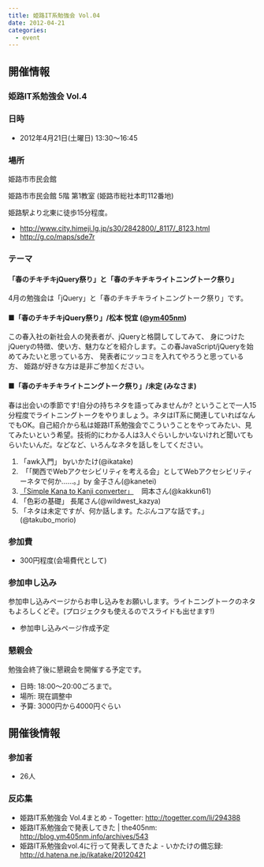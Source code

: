 ```yaml
---
title: 姫路IT系勉強会 Vol.04
date: 2012-04-21
categories:
  - event
---
```


開催情報
--------

### 姫路IT系勉強会 Vol.4

### 日時

-   2012年4月21日(土曜日) 13:30～16:45

### 場所

姫路市市民会館

姫路市市民会館 5階 第1教室 (姫路市総社本町112番地)

姫路駅より北東に徒歩15分程度。

-   <http://www.city.himeji.lg.jp/s30/2842800/_8117/_8123.html>
-   <http://g.co/maps/sde7r>

### テーマ

#### 「春のチキチキjQuery祭り」と「春のチキチキライトニングトーク祭り」

4月の勉強会は「jQuery」と「春のチキチキライトニングトーク祭り」です。

#### ■「春のチキチキjQuery祭り」/松本 悦宜 ([@ym405nm](https://twitter.com/#%21/ym405nm))

この春入社の新社会人の発表者が、jQueryと格闘してしてみて、 身につけたjQueryの特徴、使い方、魅力などを紹介します。この春JavaScript/jQueryを始めてみたいと思っている方、 発表者にツッコミを入れてやろうと思っている方、 姫路が好きな方は是非ご参加ください。

#### ■「春のチキチキライトニングトーク祭り」/未定 (みなさま)

春は出会いの季節です!自分の持ちネタを語ってみませんか? ということで一人15分程度でライトニングトークをやりましょう。ネタはIT系に関連していればなんでもOK。自己紹介から私は姫路IT系勉強会でこういうことをやってみたい、見てみたいという希望。技術的にわかる人は3人ぐらいしかいないけれど聞いてもらいたいんだ。などなど、いろんなネタを話しをしてください。

1.  「awk入門」 byいかたけ(@ikatake)
2.   「「関西でWebアクセシビリティを考える会」としてWebアクセシビリティーネタで何か……。」by 金子さん(@kanetei)
3.  [「Simple Kana to Kanji converter」](http://www.slideshare.net/kakkun61/it-vol4-skk-12639748)    岡本さん(@kakkun61)
4.  「色彩の基礎」 長尾さん(@wildwest\_kazya)
5.  「ネタは未定ですが、何か話します。たぶんコアな話です。」(@takubo\_morio)

### 参加費

-   300円程度(会場費代として)

### 参加申し込み

参加申し込みページからお申し込みをお願いします。ライトニングトークのネタもよろしくどぞ。(プロジェクタも使えるのでスライドも出せます!)

-   参加申し込みページ作成予定

### 懇親会

勉強会終了後に懇親会を開催する予定です。

-   日時: 18:00〜20:00ごろまで。
-   場所: 現在調整中
-   予算: 3000円から4000円ぐらい

開催後情報
----------

### 参加者

-   26人

### 反応集

-   姫路IT系勉強会 Vol.4まとめ - Togetter: <http://togetter.com/li/294388>
-   姫路IT系勉強会で発表してきた | the405nm: <http://blog.ym405nm.info/archives/543>
-   姫路IT系勉強会vol.4に行って発表してきたよ - いかたけの備忘録: <http://d.hatena.ne.jp/ikatake/20120421>
